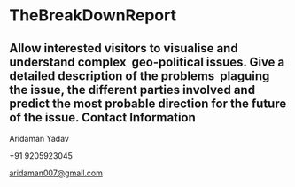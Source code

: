 # TheBreakDownReport
Allow interested visitors to visualise and understand complex  geo-political issues. Give a detailed description of the problems  plaguing the issue, the different parties involved and predict the most probable direction for the future of the issue. 
Contact Information
-------------------

Aridaman Yadav 

+91 9205923045

aridaman007@gmail.com
